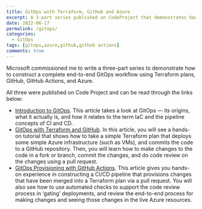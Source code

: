 ```yaml
---
title: GitOps with Terraform, GitHub and Azure
excerpt: A 3-part series published on CodeProject that demonstrates how to construct a complete end-to-end GitOps workflow using Terraform plans, GitHub, GitHub Actions, and Azure.
date: 2022-06-17
permalink: /gitops/
categories:
  - GitOps
tags: [gitops,azure,github,github actions]
comments: true
---
```


Microsoft commissioned me to write a three-part series to demonstrate how to construct a complete end-to-end GitOps workflow using Terraform plans, GitHub, GitHub Actions, and Azure.

All three were published on Code Project and can be read through the links below:

- [Introduction to GitOps](https://www.codeproject.com/Articles/5334970/Introduction-to-GitOps). This article takes a look at GitOps — its origins, what it actually is, and how it relates to the term IaC and the pipeline concepts of CI and CD.
- [GitOps with Terraform and GitHub](https://www.codeproject.com/Articles/5334971/GitOps-with-Terraform-and-GitHub). In this article, you will see a hands-on tutorial that shows how to take a simple Terraform plan that deploys some simple Azure infrastructure (such as VMs), and commits the code to a GitHub repository. Then, you will learn how to make changes to the code in a fork or branch, commit the changes, and do code review on the changes using a pull request.
- [GitOps Provisioning with GitHub Actions](https://www.codeproject.com/Articles/5334972/GitOps-with-Azure-Terraform-and-GitHub-Part-3-GitO). This article gives you hands-on experience in constructing a CI/CD pipeline that provisions changes that have been merged into a Terraform plan via a pull request. You will also see how to use automated checks to support the code review process in ‘gating’ deployments, and review the end-to-end process for making changes and seeing those changes in the live Azure resources.
